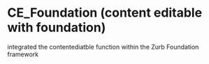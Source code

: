 # CE_Foundation (content editable with foundation)
integrated the contentediatble function within the Zurb Foundation framework
